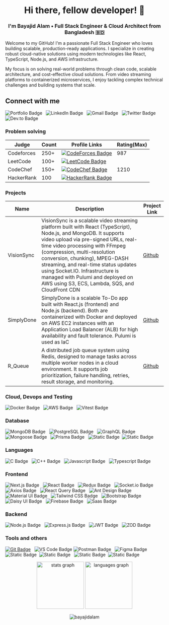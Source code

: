 <h1 align="center">Hi there, fellow developer! 👋</h1> 
<h3 align='center'>I'm <span>Bayajid Alam</span> • Full Stack Engineer & Cloud Architect from Bangladesh 🇧🇩</h3>

<p align='left'>
Welcome to my GitHub! I'm a passionate Full Stack Engineer who loves building scalable, production-ready applications. I specialize in creating robust cloud-native solutions using modern technologies like React, TypeScript, Node.js, and AWS infrastructure.

My focus is on solving real-world problems through clean code, scalable architecture, and cost-effective cloud solutions. From video streaming platforms to containerized microservices, I enjoy tackling complex technical challenges and building systems that scale.
</p>

## Connect with me
![Portfolio Badge](https://img.shields.io/badge/Portfolio-%2337BEFF?style=for-the-badge&logo=%2337BEFF&link=https://bayajidalamjuyel.vercel.app) &nbsp; ![LinkedIn Badge](https://img.shields.io/badge/Linkedin-%230A66C2?style=for-the-badge&logo=linkedin&link=https%3A%2F%2Fwww.linkedin.com%2Fin%2Fbayajid-alam-joyel) &nbsp; ![Gmail Badge](https://img.shields.io/badge/Gmail-%23EA4335?style=for-the-badge&logo=gmail&logoColor=%23EA4335&labelColor=white&link=bayajidalam2001%40gmail.com) &nbsp; ![Twitter Badge](https://img.shields.io/badge/Twitter-%231D9BF0?style=for-the-badge&logo=x&link=https%3A%2F%2Ftwitter.com%2Fbayajid_alam) &nbsp; ![Dev.to Badge](https://img.shields.io/badge/Dev-%230A0A0A?style=for-the-badge&logo=devdotto&link=https%3A%2F%2Fdev.to%2Fbayajid_alam)

### Problem solving
<!--
[![LeetCode Badge](https://img.shields.io/badge/LeetCode-%23FFA116?style=for-the-badge&logo=leetcode&logoColor=%23FFA116&labelColor=white)](https://leetcode.com/Bayajid_Alam)
[![CodeForces Badge](https://img.shields.io/badge/CodeForces-%231F8ACB?style=for-the-badge&logo=codeforces&logoColor=codeforces&labelColor=white)](https://codeforces.com/profile/Bayajid_Alam)
[![CodeChef Badge](https://img.shields.io/badge/CodeChef-%235B4638?style=for-the-badge&logo=codechef&logoColor=white&labelColor=000000)](https://www.codechef.com/users/bayajid)
[![HackerRank Badge](https://img.shields.io/badge/Hackerrank-%2300EA64?style=for-the-badge&logo=hackerrank&labelColor=white)](https://www.hackerrank.com/profile/bayajidalam2001)
-->

| Judge           | Count           | Profile Links   | Rating(Max) | 
|-----------------|-----------------|-----------------|-----------------|
| Codeforces      | 250+            | [![CodeForces Badge](https://img.shields.io/badge/CodeForces-%231F8ACB?style=for-the-badge&logo=codeforces&logoColor=codeforces&labelColor=white)](https://codeforces.com/profile/Bayajid_Alam)                    | 987 | 
| LeetCode        | 100+             |      [![LeetCode Badge](https://img.shields.io/badge/LeetCode-%23FFA116?style=for-the-badge&logo=leetcode&logoColor=%23FFA116&labelColor=white)](https://leetcode.com/Bayajid_Alam)                                 |
| CodeChef        | 150+            |    [![CodeChef Badge](https://img.shields.io/badge/CodeChef-%235B4638?style=for-the-badge&logo=codechef&logoColor=white&labelColor=000000)](https://www.codechef.com/users/bayajid)                               | 1210  | 
| HackerRank      | 100              |    [![HackerRank Badge](https://img.shields.io/badge/Hackerrank-%2300EA64?style=for-the-badge&logo=hackerrank&labelColor=white)](https://www.hackerrank.com/profile/bayajidalam2001)                                                                          |

### Projects

| Name       | Description                                              |  Project Link             |
|------------|----------------------------------------------------------|------------------|
| VisionSync  | VisionSync is a scalable video streaming platform built with React (TypeScript), Node.js, and MongoDB. It supports video upload via pre-signed URLs, real-time video processing with FFmpeg (compression, multi-resolution conversion, chunking), MPEG-DASH streaming, and real-time status updates using Socket.IO. Infrastructure is managed with Pulumi and deployed on AWS using S3, ECS, Lambda, SQS, and CloudFront CDN| [Github](https://github.com/BayajidAlam/visionsync)       |
| SimplyDone  | SimplyDone is a scalable To-Do app built with React.js (frontend) and Node.js (backend). Both are containerized with Docker and deployed on AWS EC2 instances with an Application Load Balancer (ALB) for high availability and fault tolerance. Pulumi is used as IaC            | [Github](https://github.com/BayajidAlam/simply-done)        |
| R_Queue  | A distributed job queue system using Redis, designed to manage tasks across multiple worker nodes in a cloud environment. It supports job prioritization, failure handling, retries, result storage, and monitoring. | [Github](https://github.com/BayajidAlam/r-queue)        |



### Cloud, Devops and Testing

![Docker Badge](https://img.shields.io/badge/Docker-%232496ED?style=for-the-badge&logo=docker&logoColor=white&labelColor=black) &nbsp; ![AWS Badge](https://img.shields.io/badge/AWS-%23232F3E?style=for-the-badge&logo=amazonaws&logoColor=white&labelColor=black) &nbsp; ![Vitest Badge](https://img.shields.io/badge/Vitest-%236E9F18?style=for-the-badge&logo=vitest&logoColor=white&labelColor=black) &nbsp; <!-- ![Nginx Badge](https://img.shields.io/badge/Nginx-%23009639?style=for-the-badge&logo=nginx&logoColor=white&labelColor=black) -->



### Database

![MongoDB Badge](https://img.shields.io/badge/MongoDB-4EA94B?style=for-the-badge&logo=mongodb&logoColor=white) &nbsp; ![PostgreSQL Badge](https://img.shields.io/badge/PostgreSQL-%234169E1?style=for-the-badge&logo=postgresql&logoColor=white&labelColor=black) &nbsp; ![GraphQL Badge](https://img.shields.io/badge/-GraphQl-e535ab?style=for-the-badge&labelColor=black&logo=node.js&logoColor=e535ab)&nbsp; ![Mongoose Badge](https://img.shields.io/badge/Mongoose-%23880000?style=for-the-badge&logo=mongoose&logoColor=white&labelColor=black) &nbsp; ![Prisma Badge](https://img.shields.io/badge/prisma-%232D3748?style=for-the-badge&logo=prisma&logoColor=white&labelColor=black) &nbsp; ![Static Badge](https://img.shields.io/badge/Redis-%23DC382D?style=for-the-badge&logo=redis&logoColor=white&labelColor=black)&nbsp; ![Static Badge](https://img.shields.io/badge/Supabase-%233FCF8E?style=for-the-badge&logo=supabase&logoColor=white&labelColor=black) &nbsp; 



### Languages

![C Badge](https://img.shields.io/badge/C-%23A8B9CC?style=for-the-badge&logo=c&logoColor=white&labelColor=black) &nbsp; ![C++ Badge](https://img.shields.io/badge/C%2B%2B-%2300599C?style=for-the-badge&logo=cplusplus&logoColor=white&labelColor=black) &nbsp; ![Javascript Badge](https://img.shields.io/badge/-Javascript-F0DB4F?style=for-the-badge&labelColor=black&logo=javascript&logoColor=F0DB4F) &nbsp;  ![Typescript Badge](https://img.shields.io/badge/Typescript-%233178C6?style=for-the-badge&logo=typescript&logoColor=white&color=%233178C6) 


### Frontend

![Next.js Badge](https://img.shields.io/badge/Next%20Js-%23000000?style=for-the-badge&logo=nextdotjs&labelColor=black&color=black) &nbsp; ![React Badge](https://img.shields.io/badge/React-%2361DAFB?style=for-the-badge&logo=react&labelColor=black) &nbsp; ![Redux Badge](https://img.shields.io/badge/Redux-%23764ABC?style=for-the-badge&logo=redux&logoColor=white&color=%23764ABC) &nbsp; ![Socket.io Badge](https://img.shields.io/badge/Socket%20io-%23010101?style=for-the-badge&logo=socketdotio&logoColor=white&labelColor=black) &nbsp; ![Axios Badge](https://img.shields.io/badge/Axios-%235A29E4?style=for-the-badge&logo=axios&logoColor=white&labelColor=black) &nbsp; ![React Query Badge](https://img.shields.io/badge/React%20Query-%23FF4154?style=for-the-badge&logo=reactquery&logoColor=white&labelColor=black) &nbsp; ![Ant Design Badge](https://img.shields.io/badge/Ant%20Design-%230170FE?style=for-the-badge&logo=antdesign&logoColor=white&labelColor=black) &nbsp; ![Material UI Badge](https://img.shields.io/badge/Material%20UI-%23007FFF?style=for-the-badge&logo=mui&logoColor=white&labelColor=black) &nbsp; ![Tailwind CSS Badge](https://img.shields.io/badge/Tailwind%20CSS-092749?style=for-the-badge&logo=tailwindcss&logoColor=06B6D4&labelColor=000000) &nbsp; ![Bootstrap Badge](https://img.shields.io/badge/Bootstrap-%237952B3?style=for-the-badge&logo=bootstrap&logoColor=white&labelColor=black) &nbsp; ![Daisy UI Badge](https://img.shields.io/badge/Daisy%20UI-%235A0EF8?style=for-the-badge&logo=daisyui&logoColor=white&labelColor=black) &nbsp; ![Firebase Badge](https://img.shields.io/badge/Firebase-%23FFCA28?style=for-the-badge&logo=firebase&logoColor=white&labelColor=black) &nbsp; ![Saas Badge](https://img.shields.io/badge/Saas-%23CC6699?style=for-the-badge&logo=sass&logoColor=white&labelColor=black)


### Backend 

![Node.js Badge](https://img.shields.io/badge/-Nodejs-3C873A?style=for-the-badge&labelColor=black&logo=node.js&logoColor=3C873A) &nbsp; ![Express.js Badge](https://img.shields.io/badge/Express%20JS-%23000000?style=for-the-badge&logo=express&labelColor=black&color=black) &nbsp; ![JWT Badge](https://img.shields.io/badge/JWT-%23000000?style=for-the-badge&logo=jsonwebtokens&logoColor=white&labelColor=black) &nbsp; ![ZOD Badge](https://img.shields.io/badge/ZOD-%233E67B1?style=for-the-badge&logo=zod&logoColor=white&labelColor=black)

### Tools and others


[![Git Badge](https://img.shields.io/badge/Git-F05032?style=for-the-badge&logo=git&logoColor=white)](#) &nbsp; ![VS Code Badge](https://img.shields.io/badge/VS%20CODE-%23007ACC?style=for-the-badge&logo=visualstudiocode&logoColor=white&labelColor=black)&nbsp;![Postman Badge](https://img.shields.io/badge/Postman-%23FF6C37?style=for-the-badge&logo=postman&logoColor=white&labelColor=black) &nbsp; ![Figma Badge](https://img.shields.io/badge/Figma-%23F24E1E?style=for-the-badge&logo=figma&logoColor=white&labelColor=black) &nbsp; ![Static Badge](https://img.shields.io/badge/Jira-%230052CC?style=for-the-badge&logo=jira&logoColor=white&labelColor=black) &nbsp;![Static Badge](https://img.shields.io/badge/Chrome-%234285F4?style=for-the-badge&logo=googlechrome&logoColor=white&labelColor=black) &nbsp; ![Static Badge](https://img.shields.io/badge/Edge-%230078D7?style=for-the-badge&logo=microsoftedge&logoColor=white&labelColor=black) &nbsp;![Static Badge](https://img.shields.io/badge/Firefox-%23FF7139?style=for-the-badge&logo=firefox&logoColor=white&labelColor=black)







<div align="center" >
  <img src="https://github-readme-stats.vercel.app/api?username=BayajidAlam&hide_title=false&hide_rank=false&show_icons=true&include_all_commits=true&count_private=true&disable_animations=false&theme=dracula&locale=en&hide_border=false" height="150" alt="stats graph"  />
  <img src="https://github-readme-stats.vercel.app/api/top-langs?username=BayajidAlam&locale=en&hide_title=false&layout=compact&card_width=320&langs_count=5&theme=dracula&hide_border=false" height="150" alt="languages graph"  />
</div>


<p align="center"><img align="center" src="https://github-readme-streak-stats.herokuapp.com/?user=bayajidalam&" alt="bayajidalam" /></p>
